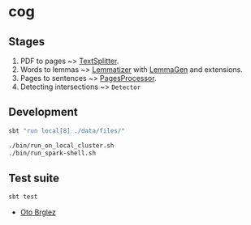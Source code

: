 # cog

## Stages

1. PDF to pages ~> [TextSplitter](./src/main/scala/TextSplitter.scala).
2. Words to lemmas ~> [Lemmatizer](./src/main/scala/nlp/Lemmatizer.scala) with [LemmaGen] and extensions.
3. Pages to sentences ~> [PagesProcessor](./src/main/scala/PagesProcessor.scala).
4. Detecting intersections ~> `Detector`



## Development

```bash
sbt "run local[8] ./data/files/"

./bin/run_on_local_cluster.sh
./bin/run_spark-shell.sh
```

## Test suite

```bash
sbt test
```

- [Oto Brglez](https://github.com/otobrglez/cog)


[LemmaGen]: http://lemmatise.ijs.si/